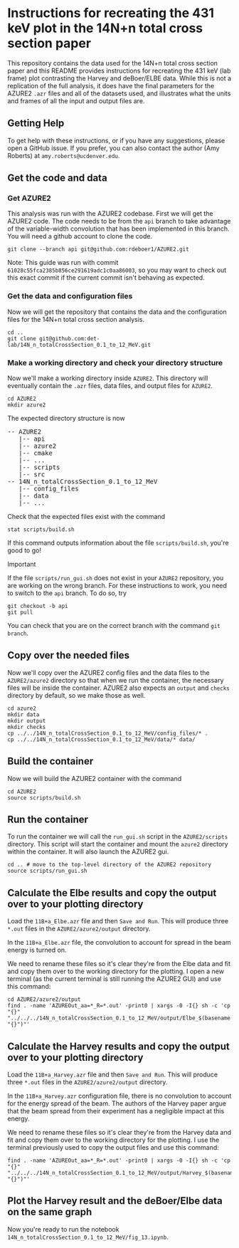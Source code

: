# Instructions for recreating the 431 keV plot in the 14N+n total cross section paper

This repository contains the data used for the 14N+n total cross section paper and this README provides instructions for recreating the 431 keV (lab frame) plot contrasting the Harvey and deBoer/ELBE data.  While this is not a replication of the full analysis, it does have the final parameters for the AZURE2 `.azr` files and all of the datasets used, and illustrates what the units and frames of all the input and output files are.

## Getting Help

To get help with these instructions, or if you have any suggestions, please open a GitHub issue.  If you prefer, you can also contact the author (Amy Roberts) at `amy.roberts@ucdenver.edu`.

## Get the code and data

### Get AZURE2
This analysis was run with the AZURE2 codebase.  First we will get the AZURE2 code.  The code needs to be from the `api` branch to take advantage of the variable-width convolution that has been implemented in this branch.  You will need a github account to clone the code.

```
git clone --branch api git@github.com:rdeboer1/AZURE2.git
```

Note: This guide was run with commit `61028c55fca2385b856ce291619adc1c0aa86003`, so you may want to check out this exact commit if the current commit isn't behaving as expected.


### Get the data and configuration files
Now we will get the repository that contains the data and the configuration files for the 14N+n total cross section analysis.

```
cd ..
git clone git@github.com:det-lab/14N_n_totalCrossSection_0.1_to_12_MeV.git
```

### Make a working directory and check your directory structure
Now we'll make a working directory inside `AZURE2`.  This directory will eventually contain the `.azr` files, data files, and output files for `AZURE2`.

```
cd AZURE2
mkdir azure2
```

The expected directory structure is now

<pre>
-- AZURE2
   |-- api
   |-- azure2
   |-- cmake
   |-- ...
   |-- scripts
   |-- src
-- 14N_n_totalCrossSection_0.1_to_12_MeV
   |-- config_files
   |-- data
   |-- ...
</pre>

Check that the expected files exist with the command

```
stat scripts/build.sh
```

If this command outputs information about the file `scripts/build.sh`, you're good to go!

> [!IMPORTANT]
> If the file `scripts/run_gui.sh` does not exist in your `AZURE2` repository, you are working on the wrong branch.  For these instructions to work, you need to switch to the `api` branch.  To do so, try
> ```
> git checkout -b api
> git pull
> ```
> You can check that you are on the correct branch with the command `git branch`.

## Copy over the needed files

Now we'll copy over the AZURE2 config files and the data files to the `AZURE2/azure2` directory so that when we run the container, the necessary files will be inside the container.  AZURE2 also expects an `output` and `checks` directory by default, so we make those as well.

```
cd azure2
mkdir data
mkdir output
mkdir checks
cp ../../14N_n_totalCrossSection_0.1_to_12_MeV/config_files/* .
cp ../../14N_n_totalCrossSection_0.1_to_12_MeV/data/* data/
```

## Build the container

Now we will build the AZURE2 container with the command

```
cd AZURE2
source scripts/build.sh
```

## Run the container

To run the container we will call the `run_gui.sh` script in the `AZURE2/scripts` directory.  This script will start the container and mount the `azure2` directory within the container.  It will also launch the AZURE2 gui.

```
cd .. # move to the top-level directory of the AZURE2 repository
source scripts/run_gui.sh
```

## Calculate the Elbe results and copy the output over to your plotting directory
Load the `11B+a_Elbe.azr` file and then `Save and Run`.  This will produce three `*.out` files in the `AZURE2/azure2/output` directory.

In the `11B+a_Elbe.azr` file, the convolution to account for spread in the beam energy is turned on.    

We need to rename these files so it's clear they're from the Elbe data and fit and copy them over to the working directory for the plotting.  I open a new terminal (as the current terminal is still running the AZURE2 GUI) and use this command:

```
cd AZURE2/azure2/output
find . -name 'AZUREOut_aa=*_R=*.out' -print0 | xargs -0 -I{} sh -c 'cp "{}" "../../../14N_n_totalCrossSection_0.1_to_12_MeV/output/Elbe_$(basename "{}")"'
```

## Calculate the Harvey results and copy the output over to your plotting directory
Load the `11B+a_Harvey.azr` file and then `Save and Run`.  This will produce three `*.out` files in the `AZURE2/azure2/output` directory.  

In the `11B+a_Harvey.azr` configuration file, there is no convolution to account for the energy spread of the beam.  The authors of the Harvey paper argue that the beam spread from their experiment has a negligible impact at this energy.

We need to rename these files so it's clear they're from the Harvey data and fit and copy them over to the working directory for the plotting.  I use the terminal previously used to copy the output files and use this command:

```
find . -name 'AZUREOut_aa=*_R=*.out' -print0 | xargs -0 -I{} sh -c 'cp "{}" "../../../14N_n_totalCrossSection_0.1_to_12_MeV/output/Harvey_$(basename "{}")"'
```

## Plot the Harvey result and the deBoer/Elbe data on the same graph

Now you're ready to run the notebook `14N_n_totalCrossSection_0.1_to_12_MeV/fig_13.ipynb`.  


